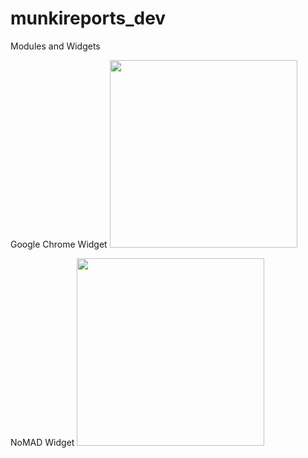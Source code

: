 # munkireports_dev
Modules and Widgets

Google Chrome Widget
<img src="https://github.com/djquazzi/munkireports_dev/blob/master/misc_files/google_chrome.png" width="300">

NoMAD Widget
<img src="https://github.com/djquazzi/munkireports_dev/blob/master/misc_files/nomad.png" width="300">
